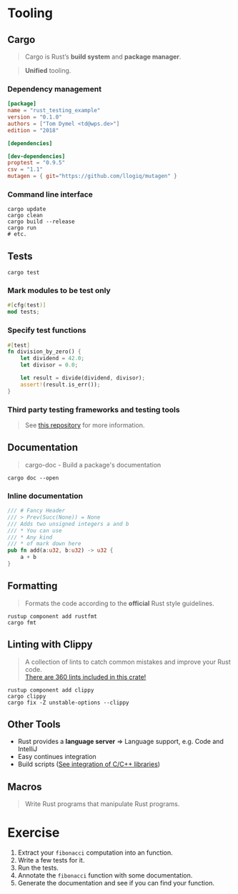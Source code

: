 # Tooling
## Cargo
> Cargo is Rust’s **build system** and **package manager**.

> **Unified** tooling.

### Dependency management
```toml
[package]
name = "rust_testing_example"
version = "0.1.0"
authors = ["Tom Dymel <td@wps.de>"]
edition = "2018"

[dependencies]

[dev-dependencies]
proptest = "0.9.5"
csv = "1.1"
mutagen = { git="https://github.com/llogiq/mutagen" }
```

### Command line interface

```shell-script
cargo update
cargo clean
cargo build --release
cargo run
# etc.
```

## Tests
```shell-script
cargo test
```

### Mark modules to be test only
```rust
#[cfg(test)]
mod tests;
```

### Specify test functions
```rust
#[test]
fn division_by_zero() {
    let dividend = 42.0;
    let divisor = 0.0;

    let result = divide(dividend, divisor);
    assert!(result.is_err());
}
```

### Third party testing frameworks and testing tools
> See [this repository](https://github.com/Geigerkind/Rust-testing-example) for more information.

## Documentation
> cargo-doc - Build a package's documentation
```shell-script
cargo doc --open
```
### Inline documentation
```rust
/// # Fancy Header
/// > Prev(Succ(None)) = None  
/// Adds two unsigned integers a and b  
/// * You can use   
/// * Any kind  
/// * of mark down here  
pub fn add(a:u32, b:u32) -> u32 {
    a + b
}
```

## Formatting
> Formats the code according to the **official** Rust style guidelines.
```shell-script
rustup component add rustfmt
cargo fmt
```

## Linting with Clippy
> A collection of lints to catch common mistakes and improve your Rust code.  
> [There are 360 lints included in this crate!](https://rust-lang.github.io/rust-clippy/master/index.html)
```shell-script
rustup component add clippy
cargo clippy
cargo fix -Z unstable-options --clippy
```

## Other Tools
* Rust provides a **language server** => Language support, e.g. Code and IntelliJ
* Easy continues integration
* Build scripts ([See integration of C/C++ libraries](https://github.com/Geigerkind/training_presentations/tree/master/rust/c_abi_integration))

## Macros
> Write Rust programs that manipulate Rust programs.

# Exercise
1. Extract your `fibonacci` computation into an function.
2. Write a few tests for it.
3. Run the tests.
4. Annotate the `fibonacci` function with some documentation.
5. Generate the documentation and see if you can find your function.